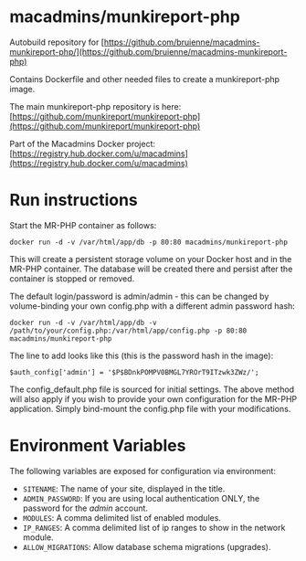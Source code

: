 macadmins/munkireport-php
=========================


Autobuild repository for [https://github.com/bruienne/macadmins-munkireport-php/](https://github.com/bruienne/macadmins-munkireport-php)

Contains Dockerfile and other needed files to create a munkireport-php image.

The main munkireport-php repository is here: [https://github.com/munkireport/munkireport-php](https://github.com/munkireport/munkireport-php)

Part of the Macadmins Docker project: [https://registry.hub.docker.com/u/macadmins](https://registry.hub.docker.com/u/macadmins)

Run instructions
================

Start the MR-PHP container as follows:

`docker run -d -v /var/html/app/db -p 80:80 macadmins/munkireport-php`

This will create a persistent storage volume on your Docker host and in the MR-PHP container. The database will be created there and persist after the container is stopped or removed.

The default login/password is admin/admin - this can be changed by volume-binding your own config.php with a different admin password hash:

`docker run -d -v /var/html/app/db -v /path/to/your/config.php:/var/html/app/config.php -p 80:80 macadmins/munkireport-php`

The line to add looks like this (this is the password hash in the image):

`$auth_config['admin'] = '$P$BDnkPOMPV0BMGL7YROrT9ITzwk3ZWz/';`

The config_default.php file is sourced for initial settings. The above method will also apply if you wish to provide your own configuration for the MR-PHP application. Simply bind-mount the config.php file with your modifications.

Environment Variables
=====================

The following variables are exposed for configuration via environment:

- `SITENAME`: The name of your site, displayed in the title.
- `ADMIN_PASSWORD`: If you are using local authentication ONLY, the password for the *admin* account.
- `MODULES`: A comma delimited list of enabled modules.
- `IP_RANGES`: A comma delimited list of ip ranges to show in the network module.
- `ALLOW_MIGRATIONS`: Allow database schema migrations (upgrades).
